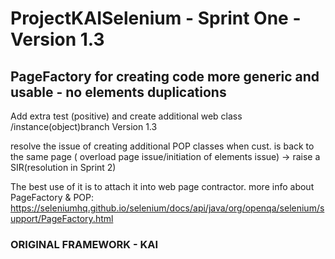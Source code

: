 # ProjectKAISelenium - Sprint One -Version 1.3


## PageFactory for creating code more generic and usable - no elements duplications 

Add extra test (positive) and create additional web class /instance(object)branch Version 1.3



resolve the issue of creating additional POP classes when cust. is back to the same page (
overload page issue/initiation of elements issue) → raise a SIR(resolution in Sprint 2)



The best use of it is to attach it into web page contractor. more info about PageFactory & POP: https://seleniumhq.github.io/selenium/docs/api/java/org/openqa/selenium/support/PageFactory.html





### ORIGINAL FRAMEWORK - KAI

